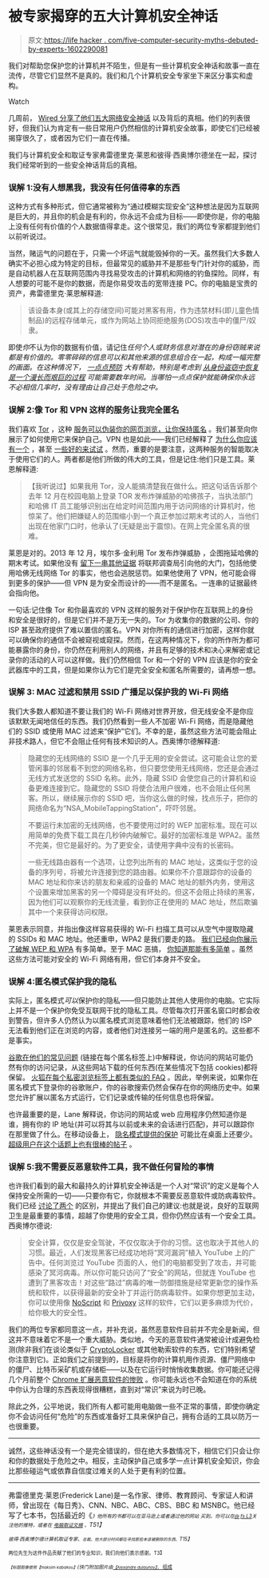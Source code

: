 # 被专家揭穿的五大计算机安全神话

> 原文:[https://life hacker . com/five-computer-security-myths-debuted-by-experts-1602290081](https://lifehacker.com/five-computer-security-myths-debunked-by-experts-1602290081)

我们对帮助您保护您的计算机并不陌生，但是有一些计算机安全神话和故事一直在流传，尽管它们显然不是真的。我们和几个计算机安全专家坐下来区分事实和虚构。

Watch

几周前， [Wired 分享了他们五大网络安全神话](http://www.wired.com/2014/07/debunking-5-major-cyber-security-myths/) 以及背后的真相。他们的列表很好，但我们认为肯定有一些日常用户仍然相信的计算机安全故事，即使它们已经被揭穿很久了，或者因为它们一直在传播。

我们与计算机安全和取证专家弗雷德里克·莱恩和彼得·西奥博尔德坐在一起，探讨我们经常听到的一些安全神话背后的真相。

### 误解 1:没有人想黑我，我没有任何值得拿的东西

这种方式有多种形式，但它通常被称为“通过模糊实现安全”这种想法是因为互联网是巨大的，并且你的机会是有利的，你永远不会成为目标——即使你是，你的电脑上没有任何有价值的个人数据值得拿走。这个很常见，我们的两位专家都提到他们以前听说过。

当然，赌运气的问题在于，只需一个坏运气就能毁掉你的一天。虽然我们大多数人确实不必担心成为特定的目标，但最常见的威胁并不是那些专门针对你的威胁，而是自动机器人在互联网范围内寻找易受攻击的计算机和网络的钓鱼探险。同样，有人想要的可能不是你的数据，而是你易受攻击的宽带连接 PC。你的电脑是宝贵的资产，弗雷德里克·莱恩解释道:

> 该设备本身(或其上的存储空间)可能对黑客有用，作为违禁材料(即儿童色情制品)的远程存储单元，或作为网站上协同拒绝服务(DOS)攻击中的僵尸/奴隶。

即使*你*不认为你的数据有价值，请记住*任何个人或财务信息对潜在的身份窃贼来说都是有价值的。零零碎碎的信息可以和其他来源的信息组合在一起，构成一幅完整的画面。在这种情况下， [一点点预防](https://lifehacker.com/how-to-protect-yourself-from-online-fraud-and-identity-5858197) 大有帮助，特别是考虑到 [从身份盗窃中恢复是一个漫长而艰巨的过程](http://lifehacker.com/five-steps-to-take-immediately-if-youre-the-victim-of-1507265334) 可能需要数年时间。当哪怕一点点保护就能确保你永远不必相信几率时，没有理由让自己处于危险之中。*

### 误解 2:像 Tor 和 VPN 这样的服务让我完全匿名

我们喜欢 [Tor](https://www.torproject.org/) ，这种 [服务可以伪装你的网页浏览，让你保持匿名](https://lifehacker.com/what-is-tor-and-should-i-use-it-1527891029) 。我们甚至向你展示了如何使用它来保护自己。VPN 也是如此——我们已经解释了 [为什么你应该有一个](http://lifehacker.com/why-you-should-be-using-a-vpn-and-how-to-choose-one-5940565) ，甚至 [一些好的来试试](http://lifehacker.com/five-best-vpn-service-providers-5935863) 。然而，重要的是要注意，这两种服务的智能取决于使用它们的人。两者都是他们所做的伟大的工具，但是记住:他们只是工具。莱恩解释道:

> 【我听说过】如果我用 Tor，没人能搞清楚我在做什么。把这句话告诉那个去年 12 月在校园电脑上登录 TOR 发布炸弹威胁的哈佛孩子，当执法部门和哈佛 IT 员工能够识别出在给定时间范围内用于访问网络的计算机时，他惊呆了。他们把嫌疑人的范围缩小到一个真正参加过期末考试的人，当他们出现在他家门口时，他承认了(无疑是出于震惊)。在网上完全匿名真的很难。

莱恩是对的。2013 年 12 月，埃尔多·金利用 Tor 发布炸弹威胁 ，企图拖延哈佛的期末考试。如果他没有 [留下一串其他证据](http://www.forbes.com/sites/runasandvik/2013/12/18/harvard-student-receives-f-for-tor-failure-while-sending-anonymous-bomb-threat/) 将联邦调查局引向他的大门，包括他使用哈佛无线网络 Tor 的事实，他也会逃脱惩罚。如果他使用了 VPN，他可能会得到更多的保护——但 VPN 是为安全而设计的——而不是匿名。一连串的证据最终会指向他。

一句话:记住像 Tor 和你最喜欢的 VPN 这样的服务对于保护你在互联网上的身份和安全是很好的，但是它们并不是万无一失的。Tor 为收集你的数据的公司、你的 ISP 甚至政府提供了难以置信的匿名。VPN 对你所有的通信进行加密，这样你就可以确保你的通信不会被窥视或窥探。然而，在这两种情况下，你的所作所为都可能暴露你的身份，你仍然在利用别人的网络，并且有足够的技术和决心来解密或记录你的活动的人可以这样做。我们仍然相信 Tor 和一个好的 VPN 应该是你的安全武器库中的工具，但是如果你认为它们是完全安全和匿名所需要的，请再想一想。

### 误解 3: MAC 过滤和禁用 SSID 广播足以保护我的 Wi-Fi 网络

我们大多数人都知道不要让我们的 Wi-Fi 网络对世界开放，但无线安全不是你应该默默无闻地信任的东西。我们仍然看到一些人不加密 Wi-Fi 网络，而是隐藏他们的 SSID 或使用 MAC 过滤来“保护”它们。不幸的是，虽然这些方法可能会阻止非技术路人，但它不会阻止任何有技术知识的人。西奥博尔德解释道:

> 隐藏您的无线网络的 SSID 是一个几乎无用的安全尝试。这可能会让您的爱管闲事的邻居看不到您的网络名称，但只要您使用无线网络，您还是会通过无线方式发送您的 SSID 名称。此外，隐藏 SSID 会使您自己的计算机和设备更难连接到它。隐藏您的 SSID 将使合法用户很难，也不会阻止任何黑客。所以，继续展示你的 SSID 吧，当你这么做的时候，找点乐子，把你的网络命名为“NSA_MobileTappingStation”，吓吓邻居。
> 
> 不要运行未加密的无线网络，也不要使用过时的 WEP 加密标准。现在可以用简单的免费下载工具在几秒钟内破解它。最好的加密标准是 WPA2。虽然不完美，但它是最好的。为了更安全，请使用字典中没有的长密码。
> 
> 一些无线路由器有一个选项，让您列出所有的 MAC 地址，这类似于您的设备的序列号，将被允许连接到您的路由器。如果你不介意跟踪你的设备的 MAC 地址和你来访的朋友和亲戚的设备的 MAC 地址的额外内务，使用这个设置来增加黑客的另一个障碍是没有坏处的。但这不会阻止持续的黑客，因为他们可以观察你的无线流量，看到你正在使用的 MAC 地址，然后欺骗其中一个来获得访问权限。

莱恩表示同意，并指出像这样容易获得的 Wi-Fi 扫描工具可以从空气中提取隐藏的 SSIDs 和 MAC 地址。他还重申，WPA2 是我们要走的路。 [我们已经向你展示了破解 WEP 和 WPA](https://lifehacker.com/how-to-crack-a-wi-fi-password-5953047) 有多简单。至于 MAC 恶搞， [你知道那能有多简单](http://lifehacker.com/circumvent-wi-fi-time-limits-at-coffee-shops-by-spoofin-5916339) 。虽然这些方法可能对安全的 Wi-Fi 网络有用，但它们本身并不安全。

### 误解 4:匿名模式保护我的隐私

实际上，匿名模式*可以*保护你的隐私——但只能防止其他人使用你的电脑。它实际上并不是一个保护你免受互联网干扰的隐私工具。尽管每次打开匿名窗口时都会收到警告，但许多人仍然认为以匿名模式浏览意味着他们无法被跟踪，他们的 ISP 无法看到他们正在浏览的内容，或者他们对连接另一端的用户是匿名的。这些都不是事实。

[谷歌在他们的常见问题](https://support.google.com/chrome/answer/95464) (链接在每个匿名标签上)中解释说，你访问的网站可能仍然有你的访问记录，从这些网站下载的任何东西(在某些情况下包括 cookies)都将保留。 [火狐在每个私密浏览标签上都有类似的 FAQ](https://support.mozilla.org/en-US/kb/private-browsing-browse-web-without-saving-info?redirectlocale=en-US&as=u&redirectslug=Private+Browsing) 。因此，举例来说，如果你在匿名模式下登录你的谷歌账户，你的谷歌搜索仍然会保存在你的网络历史中。如果您允许扩展以匿名方式运行，它们记录或传输的任何信息也将保留。

也许最重要的是，Lane 解释说，你访问的网站或 web 应用程序仍然知道你是谁，拥有你的 IP 地址(并可以将其与以前或未来的会话进行匹配)，并可以跟踪你在那里做了什么。在移动设备上， [隐名模式提供的保护](http://www.theverge.com/2013/10/3/4797968/chrome-for-ios-incognito-mode-not-private-bug) 可能比在桌面上还要少。 [超级用户在这个话题上也有很棒的帖子](http://superuser.com/questions/416192/google-chrome-how-safe-is-incognito-mode) 。

### 误解 5:我不需要反恶意软件工具，我不做任何冒险的事情

也许我们看到的最大和最持久的计算机安全神话是一个人对“常识”的定义是每个人保持安全所需的一切——只要你有它，你就根本不需要反恶意软件或防病毒软件。我们已经 [讨论了两个](https://lifehacker.com/the-difference-between-antivirus-and-anti-malware-and-1176942277) 的区别，并提出了我们自己的建议:也就是说，良好的互联网卫生是最重要的事情，超越了你使用的安全工具，但你仍然应该有一个安全工具。西奥博尔德说:

> 安全计算，仅仅是安全驾驶，不仅仅取决于你的习惯。这也取决于其他人的习惯。最近，人们发现黑客已经成功地将“冥河漏洞”植入 YouTube 上的广告中。任何浏览过 YouTube 页面的人，他们的电脑都受到了攻击，并可能感染了冥河病毒。所以你可能只访问了“安全”的网站，但就连 YouTube 也遭到了黑客攻击！对这些“路过”病毒的唯一防御措施是经常更新您的操作系统和软件，以获得最新的安全补丁并运行防病毒软件。如果你想更加主动，你可以使用像 [NoScript](http://noscript.net/) 和 [Privoxy](http://www.privoxy.org/) 这样的软件，它们以更多麻烦为代价，给你极大的安全性。

我们的两位专家都同意这一点，并补充说，虽然恶意软件目前并不完全是新闻，但这并不意味着它不是一个重大威胁。类似地，今天的恶意软件通常被设计成避免检测(除非我们在谈论类似于 [CryptoLocker](http://en.wikipedia.org/wiki/CryptoLocker) 或其他勒索软件的东西，它们特别希望你注意到它)。正如我们之前提到的，目标是将你的计算机用作资源、僵尸网络中的僵尸、比特币采矿机或存储柜——以及在它运行时悄悄收集数据。你可能还记得几个月前整个 [Chrome 扩展恶意软件的惨败](https://lifehacker.com/many-browser-extensions-have-become-adware-or-malware-1505117457) 。你可能永远也不会知道在你的系统中你认为合理的东西表现得很糟糕，直到对“常识”来说为时已晚。

除此之外，公平地说，我们所有人都可能用电脑做一些不正常的事情，即使你确定你不会访问任何“危险”的东西或准备好工具来保护自己，拥有合适的工具以防万一也很重要。

* * *

诚然，这些神话没有一个是完全错误的，但在绝大多数情况下，相信它们只会让你和你的数据处于危险之中。相反，主动保护自己或多学一点计算机安全知识，你会比那些碰运气或依靠自信度过难关的人处于更有利的位置。

* * *

弗雷德里克·莱恩(Frederick Lane)是一名作家、律师、教育顾问、专家证人和讲师，曾出现在《每日秀》、CNN、NBC、ABC、CBS、BBC 和 MSNBC。他已经写了七本书，包括最近的《[*<small></small>*](http://lifehacker.com/www.cybertrapsfortheyoung.com)<small>*<small>》他所有的书都可以在亚马逊上或者通过他的网站</small>* *<small>买到。你可以在</small>*[*<small>@ fs L3</small>*](https://twitter.com/fsl3)*<small>关注他的推特，或者在</small>* [*<small>电脑取证文摘</small>*](http://www.computerforensicsdigest.com/) *<small>。</small>T51】*</small>

<small>*<small>彼得·西奥博尔德计算机取证专家、</small>*[*<small></small>*](http://tcforensics.com/)<small>*<small>总裁。他大部分时间都在寻找那些本该被删除的东西。</small>T15】*</small></small>

<small><small>两位先生为这件作品贡献了他们的专业知识，我们向他们表示感谢。T3】</small></small>

<small><small><small>*【标题图像使用*</small><small>*【maksim kabakou】*</small>*(快门附加图片由*[<small>*【Alexandre dulaunoy】*</small><small>*，*</small> 组成](https://www.flickr.com/photos/adulau/9464930917)</small></small> 

<small><small></small></small>